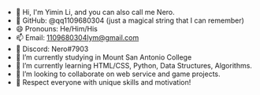 - 👋 Hi, I'm Yimin Li, and you can also call me Nero.
- 🤔 GitHub: @qq1109680304 (just a magical string that I can remember)
- 😄 Pronouns: He/Him/His
- 📫 Email: 1109680304lym@gmail.com
- 👀 Discord: Nero#7903
- 🔭 I’m currently studying in Mount San Antonio College
- 🌱 I’m currently learning HTML/CSS, Python, Data Structures, Algorithms.
- 💞️ I’m looking to collaborate on web service and game projects.
- 💬 Respect everyone with unique skills and motivation!
